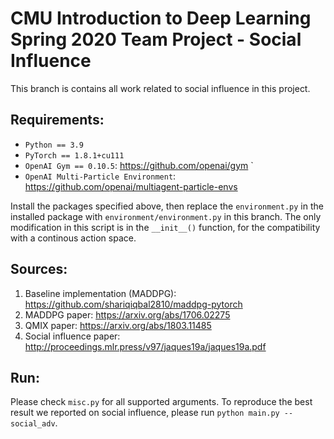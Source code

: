 # CMU Introduction to Deep Learning Spring 2020 Team Project - Social Influence

This branch is contains all work related to social influence in this project.

## Requirements:

- `Python == 3.9`
- `PyTorch == 1.8.1+cu111`
- `OpenAI Gym == 0.10.5`: https://github.com/openai/gym `
- `OpenAI Multi-Particle Environment`: https://github.com/openai/multiagent-particle-envs

Install the packages specified above, then replace the `environment.py` in the installed package with `environment/environment.py` in this branch. The only modification in this script is in the `__init__()` function, for the compatibility with a continous action space.

## Sources:

1. Baseline implementation (MADDPG): https://github.com/shariqiqbal2810/maddpg-pytorch
2. MADDPG paper: https://arxiv.org/abs/1706.02275
3. QMIX paper: https://arxiv.org/abs/1803.11485
4. Social influence paper: http://proceedings.mlr.press/v97/jaques19a/jaques19a.pdf

## Run:

Please check `misc.py` for all supported arguments. To reproduce the best result we reported on social influence, please run `python main.py --social_adv`.
